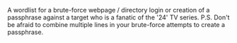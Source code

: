 A wordlist for a brute-force webpage / directory login or creation of a passphrase against a target who is a fanatic of the '24' TV series.
P.S. Don't be afraid to combine multiple lines in your brute-force attempts to create a passphrase.
